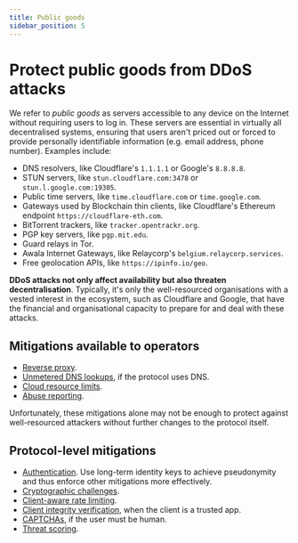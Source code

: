 ```yaml
---
title: Public goods
sidebar_position: 5
---
```


# Protect public goods from DDoS attacks

We refer to _public goods_ as servers accessible to any device on the Internet without requiring users to log in.
These servers are essential in virtually all decentralised systems,
ensuring that users aren't priced out or forced to provide personally identifiable information (e.g. email address, phone number).
Examples include:

- DNS resolvers, like Cloudflare's `1.1.1.1` or Google's `8.8.8.8`.
- STUN servers, like `stun.cloudflare.com:3478` or `stun.l.google.com:19305`.
- Public time servers, like `time.cloudflare.com` or `time.google.com`.
- Gateways used by Blockchain thin clients, like Cloudflare's Ethereum endpoint `https://cloudflare-eth.com`.
- BitTorrent trackers, like `tracker.opentrackr.org`.
- PGP key servers, like `pgp.mit.edu`.
- Guard relays in Tor.
- Awala Internet Gateways, like Relaycorp's `belgium.relaycorp.services`.
- Free geolocation APIs, like `https://ipinfo.io/geo`.

**DDoS attacks not only affect availability but also threaten decentralisation**.
Typically, it's only the well-resourced organisations with a vested interest in the ecosystem, such as Cloudflare and Google,
that have the financial and organisational capacity to prepare for and deal with these attacks.

## Mitigations available to operators

- [Reverse proxy](../mitigations/reverse-proxies.md).
- [Unmetered DNS lookups](../mitigations/unmetered-dns.md), if the protocol uses DNS.
- [Cloud resource limits](../mitigations/resource-limits.md).
- [Abuse reporting](../mitigations/abuse-reporting.md).

Unfortunately, these mitigations alone may not be enough to protect against well-resourced attackers without further changes to the protocol itself.

## Protocol-level mitigations

- [Authentication](../mitigations/authentication). Use long-term identity keys to achieve pseudonymity and thus enforce other mitigations more effectively.
- [Cryptographic challenges](../mitigations/crypto-challenges.md).
- [Client-aware rate limiting](../mitigations/rate-limiting.md).
- [Client integrity verification](../mitigations/client-integrity.md), when the client is a trusted app.
- [CAPTCHAs](../mitigations/captchas.md), if the user must be human.
- [Threat scoring](../mitigations/threat-scoring.md).
